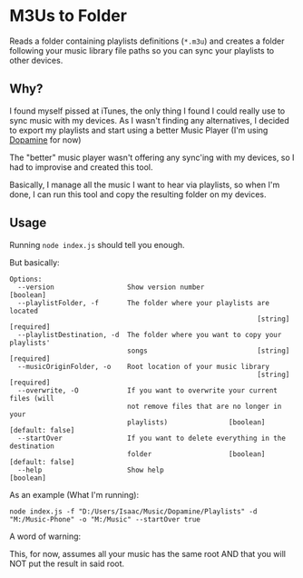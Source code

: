 # M3Us to Folder

Reads a folder containing playlists definitions (`*.m3u`) and creates a folder following your music library file paths
so you can sync your playlists to other devices.

## Why?

I found myself pissed at iTunes, the only thing I found I could really use to sync music with my devices.
As I wasn't finding any alternatives, I decided to export my playlists and start using a better Music Player (I'm using [Dopamine](http://www.digimezzo.com/software/dopamine/) for now)

The "better" music player wasn't offering any sync'ing with my devices, so I had to improvise and created this tool.

Basically, I manage all the music I want to hear via playlists, so when I'm done, I can run this tool and copy the resulting folder on my devices.

## Usage

Running `node index.js` should tell you enough.

But basically:

```
Options:
  --version                  Show version number                       [boolean]
  --playlistFolder, -f       The folder where your playlists are located
                                                             [string] [required]
  --playlistDestination, -d  The folder where you want to copy your playlists'
                             songs                           [string] [required]
  --musicOriginFolder, -o    Root location of your music library
                                                             [string] [required]
  --overwrite, -O            If you want to overwrite your current files (will
                             not remove files that are no longer in your
                             playlists)               [boolean] [default: false]
  --startOver                If you want to delete everything in the destination
                             folder                   [boolean] [default: false]
  --help                     Show help                                 [boolean]
```

As an example (What I'm running):

`node index.js -f "D:/Users/Isaac/Music/Dopamine/Playlists" -d "M:/Music-Phone" -o "M:/Music" --startOver true`


A word of warning:

This, for now, assumes all your music has the same root AND that you will NOT put the result in said root.